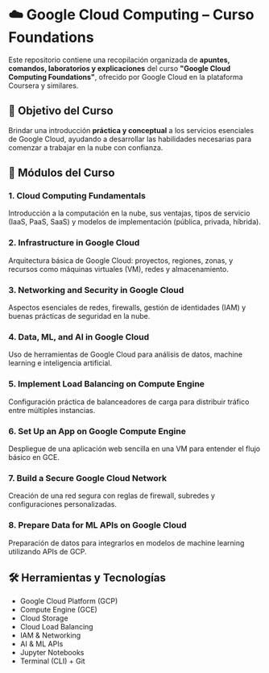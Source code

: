 # ☁️ Google Cloud Computing – Curso Foundations

Este repositorio contiene una recopilación organizada de **apuntes, comandos, laboratorios y explicaciones** del curso **"Google Cloud Computing Foundations"**, ofrecido por Google Cloud en la plataforma Coursera y similares.


## 🎯 Objetivo del Curso

Brindar una introducción **práctica y conceptual** a los servicios esenciales de Google Cloud, ayudando a desarrollar las habilidades necesarias para comenzar a trabajar en la nube con confianza.



## 🧩 Módulos del Curso

### 1. Cloud Computing Fundamentals
Introducción a la computación en la nube, sus ventajas, tipos de servicio (IaaS, PaaS, SaaS) y modelos de implementación (pública, privada, híbrida).

### 2. Infrastructure in Google Cloud
Arquitectura básica de Google Cloud: proyectos, regiones, zonas, y recursos como máquinas virtuales (VM), redes y almacenamiento.

### 3. Networking and Security in Google Cloud
Aspectos esenciales de redes, firewalls, gestión de identidades (IAM) y buenas prácticas de seguridad en la nube.

### 4. Data, ML, and AI in Google Cloud
Uso de herramientas de Google Cloud para análisis de datos, machine learning e inteligencia artificial.

### 5. Implement Load Balancing on Compute Engine
Configuración práctica de balanceadores de carga para distribuir tráfico entre múltiples instancias.

### 6. Set Up an App on Google Compute Engine
Despliegue de una aplicación web sencilla en una VM para entender el flujo básico en GCE.

### 7. Build a Secure Google Cloud Network
Creación de una red segura con reglas de firewall, subredes y configuraciones personalizadas.

### 8. Prepare Data for ML APIs on Google Cloud
Preparación de datos para integrarlos en modelos de machine learning utilizando APIs de GCP.



## 🛠️ Herramientas y Tecnologías

- Google Cloud Platform (GCP)
- Compute Engine (GCE)
- Cloud Storage
- Cloud Load Balancing
- IAM & Networking
- AI & ML APIs
- Jupyter Notebooks
- Terminal (CLI) + Git



